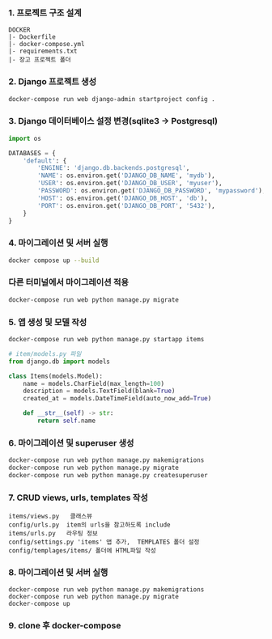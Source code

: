 ### 1. 프로젝트 구조 설계
```
DOCKER
|- Dockerfile
|- docker-compose.yml
|- requirements.txt
|- 장고 프로젝트 폴더
```

### 2. Django 프로젝트 생성
```bash
docker-compose run web django-admin startproject config .
```

### 3. Django 데이터베이스 설정 변경(sqlite3 -> Postgresql)
```py
import os

DATABASES = {
    'default': {
        'ENGINE': 'django.db.backends.postgresql',
        'NAME': os.environ.get('DJANGO_DB_NAME', 'mydb'),
        'USER': os.environ.get('DJANGO_DB_USER', 'myuser'),
        'PASSWORD': os.environ.get('DJANGO_DB_PASSWORD', 'mypassword'),
        'HOST': os.environ.get('DJANGO_DB_HOST', 'db'),
        'PORT': os.environ.get('DJANGO_DB_PORT', '5432'),
    }
}
```

### 4. 마이그레이션 및 서버 실행
```bash
docker compose up --build
```

### 다른 터미널에서 마이그레이션 적용
```bash
docker-compose run web python manage.py migrate
```

### 5. 앱 생성 및 모델 작성 
```bash
docker-compose run web python manage.py startapp items 
```
```py
# item/models.py 파일
from django.db import models

class Items(models.Model):
    name = models.CharField(max_length=100)
    description = models.TextField(blank=True)
    created_at = models.DateTimeField(auto_now_add=True)

    def __str__(self) -> str:
        return self.name
```

### 6. 마이그레이션 및 superuser 생성
```bash
docker-compose run web python manage.py makemigrations
docker-compose run web python manage.py migrate
docker-compose run web python manage.py createsuperuser

```

### 7. CRUD views, urls, templates 작성
```
items/views.py   클래스뷰
config/urls.py  item의 urls을 참고하도록 include
items/urls.py   라우팅 정보
config/settings.py 'items' 앱 추가,  TEMPLATES 폴더 설정
config/templages/items/ 폴더에 HTML파일 작성
```
### 8. 마이그레이션 및 서버 실행
```
docker-compose run web python manage.py makemigrations
docker-compose run web python manage.py migrate
docker-compose up
```

### 9. clone 후 docker-compose